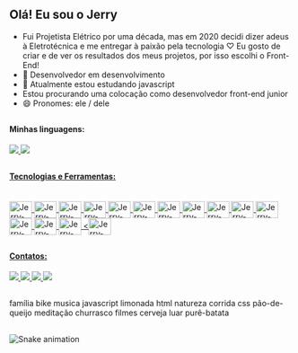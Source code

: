##  Olá! Eu sou o Jerry
- Fui Projetista Elétrico por uma década, mas em 2020 decidi dizer adeus à Eletrotécnica e me entregar à paixão pela tecnologia ♡
  Eu gosto de criar e de ver os resultados dos meus projetos, por isso escolhi o Front-End!
- 🔭 Desenvolvedor em desenvolvimento
- 🌱 Atualmente estou estudando javascript
- Estou procurando uma colocação como desenvolvedor front-end junior
- 😄 Pronomes: ele / dele

 ##
 #### Minhas linguagens:
<div>
  <a href="https://github.com/jerry-themachine/jerry-themachine">
  <img heigth = "180em" src = "https://github-readme-stats.vercel.app/api?username=jerry-themachine&show_icons=true&theme=highcontrast&include_all_commits=true&count_private=true" />
   <img heigth = "180em" src = "https://github-readme-stats.vercel.app/api/top-langs/?username=jerry-themachine&layout=compact&langs_count=16&theme=highcontrast" />
</div>

  ##
  ####  Tecnologias e Ferramentas:

<div style = "display: inline_block"> <br>
  <img align="center" alt="Jerry-Linux" height="30" width="40" src="https://cdn.jsdelivr.net/gh/devicons/devicon/icons/linux/linux-original.svg">
  <img align="center" alt="Jerry-Debian" height="30" width="40" src="https://cdn.jsdelivr.net/gh/devicons/devicon/icons/debian/debian-original.svg">
  <img align="center" alt="Jerry-VS-Code" height="30" width="40" src="https://cdn.jsdelivr.net/gh/devicons/devicon/icons/vscode/vscode-original.svg">
  <img align="center" alt="Jerry-Git" height="30" width="40" src="https://cdn.jsdelivr.net/gh/devicons/devicon/icons/git/git-original.svg">  
  <img align="center" alt="Jerry-Mysql" height="30" width="40" src="https://cdn.jsdelivr.net/gh/devicons/devicon/icons/mysql/mysql-original.svg">
  <img align="center" alt="Jerry-Postgresql" height="30" width="40" src="https://cdn.jsdelivr.net/gh/devicons/devicon/icons/postgresql/postgresql-original.svg">
  <img align="center" alt="Jerry-Tomcat" height="30" width="40" src="https://cdn.jsdelivr.net/gh/devicons/devicon/icons/tomcat/tomcat-original.svg ">
  <img align="center" alt="Jerry-Java" height="30" width="40" src="https://cdn.jsdelivr.net/gh/devicons/devicon/icons/java/java-original.svg">
  <img align="center" alt="Jerry-Js" height="30" width="40" src="https://cdn.jsdelivr.net/gh/devicons/devicon/icons/javascript/javascript-original.svg ">
  <img align="center" alt="Jerry-HTML" height="30" width="40" src="https://cdn.jsdelivr.net/gh/devicons/devicon/icons/html5/html5-original.svg ">
  <img align="center" alt="Jerry-CSS" height="30" width="40" src="https://cdn.jsdelivr.net/gh/devicons/devicon/icons/css3/css3-original.svg">
  <img align="center" alt="Jerry-Gimp" height="30" width="40" src="https://cdn.jsdelivr.net/gh/devicons/devicon/icons/gimp/gimp-original.svg">
  <img align="center" alt="Jerry-Bootstrap" height="30" width="40" src="https://cdn.jsdelivr.net/gh/devicons/devicon/icons/bootstrap/bootstrap-original.svg ">
  <img align="center" alt="Jerry-Node.js" height="30" width="40" src="https://cdn.jsdelivr.net/gh/devicons/devicon/icons/nodejs/nodejs -original.svg">
  <<img align="center" alt="Jerry-Jquery" height="30" width="40" src="https://cdn.jsdelivr.net/gh/devicons/devicon/icons/jquery/jquery-original.svg"> 
</div>

  ##
  #### Contatos:

<div>
  <a href="https://www.instagram.com/je.rr.y_33" alt="Instagram" target="_blank">
  <img src = "https://img.shields.io/badge/-Instagram-DF0174?style=for-the-badge&labelColor=DF0174&logo=instagram&logoColor=white&link=https://www.instagram.com/USERNAME">
</a>

  <a href="https://www.linkedin.com/feed/" alt="Linkedin" target="_blank">
  <img src = "https://img.shields.io/badge/-Linkedin-01A9DB?style=for-the-badge&labelColor=DF0174?&logo=linkedin&logoColor=white&link=https://www.linkedin.com/Jerry William ">
</a>

  <a href="mailto:wilguepardo@gmail.com" alt="Gmail" target="_blank">
  <img src = "https://img.shields.io/badge/-Gmail-DF0101?style=for-the-badge&labelColor=DF0174?&logo=gmail&logoColor=white&link=https://www.gmail.com/USERNAME" >
</a>

  <a href="https://t.me/jerry_will" alt="Telegram" target="_blank">
  <img src = "https://img.shields.io/badge/-Telegram-01A9DB?style=for-the-badge&labelColor=DF0174?&logo=telegram&logoColor=white&link=https://www.telegram.com/Jerry William ">
</a>

</div>

  ##
  família bike musica javascript limonada html natureza corrida css pão-de-queijo meditação churrasco filmes cerveja luar purê-batata

  ##
  
![Snake animation](https://github.com/seu-usuário-aqui/seu-usuário-aqui/blob/output/github-contribution-grid-snake.svg)

